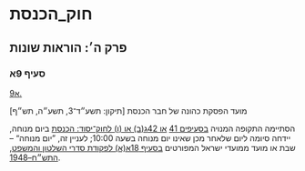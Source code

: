 # חוק_הכנסת

## פרק ה׳: הוראות שונות

### סעיף 9א

[9א.](https://he.wikisource.org/wiki/%D7%97%D7%95%D7%A7_%D7%94%D7%9B%D7%A0%D7%A1%D7%AA#%D7%A1%D7%A2%D7%99%D7%A3_9%D7%90)

מועד הפסקת כהונה של חבר הכנסת [תיקון: תשע״ד־3, תשע״ה, תש״ף]

הסתיימה התקופה המנויה [בסעיפים 41](https://he.wikisource.org/wiki/%D7%97%D7%95%D7%A7-%D7%99%D7%A1%D7%95%D7%93:_%D7%94%D7%9B%D7%A0%D7%A1%D7%AA#%D7%A1%D7%A2%D7%99%D7%A3_41 "חוק-יסוד: הכנסת") [או 42ג(ב) או (ו) לחוק־יסוד: הכנסת](https://he.wikisource.org/wiki/%D7%97%D7%95%D7%A7-%D7%99%D7%A1%D7%95%D7%93:_%D7%94%D7%9B%D7%A0%D7%A1%D7%AA#%D7%A1%D7%A2%D7%99%D7%A3_42%D7%92 "חוק-יסוד: הכנסת") ביום מנוחה, יידחה סיומה ליום שלאחר מכן שאינו יום מנוחה בשעה 10:00; לעניין זה, ”יום מנוחה“ – שבת או מועד ממועדי ישראל המפורטים [בסעיף 18א(א) לפקודת סדרי השלטון והמשפט, התש״ח–1948](https://he.wikisource.org/wiki/%D7%A4%D7%A7%D7%95%D7%93%D7%AA_%D7%A1%D7%93%D7%A8%D7%99_%D7%94%D7%A9%D7%9C%D7%98%D7%95%D7%9F_%D7%95%D7%94%D7%9E%D7%A9%D7%A4%D7%98#%D7%A1%D7%A2%D7%99%D7%A3_18%D7%90 "פקודת סדרי השלטון והמשפט").